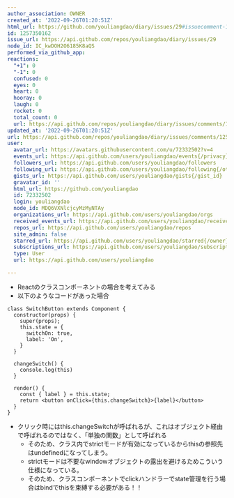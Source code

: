 ```yaml
---
author_association: OWNER
created_at: '2022-09-26T01:20:51Z'
html_url: https://github.com/youliangdao/diary/issues/29#issuecomment-1257350162
id: 1257350162
issue_url: https://api.github.com/repos/youliangdao/diary/issues/29
node_id: IC_kwDOH2O6185K8aQS
performed_via_github_app: 
reactions:
  "+1": 0
  "-1": 0
  confused: 0
  eyes: 0
  heart: 0
  hooray: 0
  laugh: 0
  rocket: 0
  total_count: 0
  url: https://api.github.com/repos/youliangdao/diary/issues/comments/1257350162/reactions
updated_at: '2022-09-26T01:20:51Z'
url: https://api.github.com/repos/youliangdao/diary/issues/comments/1257350162
user:
  avatar_url: https://avatars.githubusercontent.com/u/72332502?v=4
  events_url: https://api.github.com/users/youliangdao/events{/privacy}
  followers_url: https://api.github.com/users/youliangdao/followers
  following_url: https://api.github.com/users/youliangdao/following{/other_user}
  gists_url: https://api.github.com/users/youliangdao/gists{/gist_id}
  gravatar_id: ''
  html_url: https://github.com/youliangdao
  id: 72332502
  login: youliangdao
  node_id: MDQ6VXNlcjcyMzMyNTAy
  organizations_url: https://api.github.com/users/youliangdao/orgs
  received_events_url: https://api.github.com/users/youliangdao/received_events
  repos_url: https://api.github.com/users/youliangdao/repos
  site_admin: false
  starred_url: https://api.github.com/users/youliangdao/starred{/owner}{/repo}
  subscriptions_url: https://api.github.com/users/youliangdao/subscriptions
  type: User
  url: https://api.github.com/users/youliangdao

---
```

- Reactのクラスコンポーネントの場合を考えてみる
- 以下のようなコードがあった場合
```
class SwitchButton extends Component {
  constructor(props) {
    super(props);
    this.state = {
      switchOn: true,
      label: 'On',
    }
  }

  changeSwitch() {
    console.log(this)
  }

  render() {
    const { label } = this.state;
    return <button onClick={this.changeSwitch}>{label}</button>
  }
}
```
- クリック時にはthis.changeSwitchが呼ばれるが、これはオブジェクト経由で呼ばれるのではなく、「単独の関数」として呼ばれる
  - そのため、クラス内でstrictモードが有効になっているからthisの参照先はundefinedになってしまう。
  - strictモードは不要なwindowオブジェクトの露出を避けるためこういう仕様になっている。
  - そのため、クラスコンポーネントでclickハンドラーでstate管理を行う場合はbindでthisを束縛する必要がある！！
